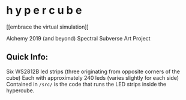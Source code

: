 # h y p e r c u b e
[[embrace the virtual simulation]]

Alchemy 2019 (and beyond) Spectral Subverse Art Project

## Quick Info:

Six WS2812B led strips (three originating from opposite corners of the cube)
Each with approximately 240 leds (varies slightly for each side)
Contained in `/src/` is the code that runs the LED strips inside the hypercube.
